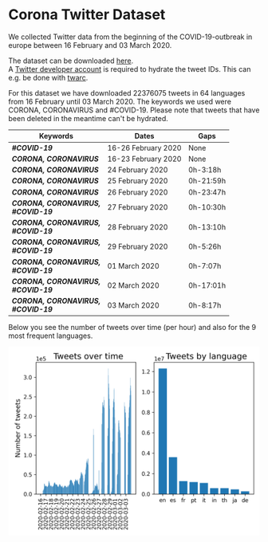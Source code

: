 # Corona Twitter Dataset 
We collected Twitter data from the beginning of the COVID-19-outbreak in europe between 16 February and 03 March 2020.

The dataset can be downloaded [here]().  
A [Twitter developer account](https://developer.twitter.com/en/apply-for-access "Click here if you want to apply for a 
developer account") is required to hydrate the tweet IDs. This can e.g. be done with 
[twarc](https://github.com/DocNow/twarc "Click here for the twarc documentation").

For this dataset we have downloaded 22376075 tweets in 64 languages from 16 February until 03 March 2020. 
The keywords we used were CORONA, CORONAVIRUS and #COVID-19. Please note that tweets that have been
deleted in the meantime can't be hydrated.




Keywords | Dates | Gaps
--- | --- | ---
***#COVID-19*** | 16-26 February 2020 | None
***CORONA, CORONAVIRUS*** | 16-23 February 2020 | None
***CORONA, CORONAVIRUS*** |24 February 2020 | 0h-3:18h
***CORONA, CORONAVIRUS*** |25 February 2020 | 0h-21:59h
***CORONA, CORONAVIRUS*** |26 February 2020 | 0h-23:47h
***CORONA, CORONAVIRUS,***<br>***#COVID-19*** | 27 February 2020 | 0h-10:30h
***CORONA, CORONAVIRUS,***<br>***#COVID-19*** | 28 February 2020 | 0h-13:10h
***CORONA, CORONAVIRUS,***<br>***#COVID-19*** | 29 February 2020 | 0h-5:26h
***CORONA, CORONAVIRUS,***<br>***#COVID-19*** | 01 March 2020 | 0h-7:07h
***CORONA, CORONAVIRUS,***<br>***#COVID-19*** | 02 March 2020 | 0h-17:01h
***CORONA, CORONAVIRUS,***<br>***#COVID-19*** | 03 March 2020 | 0h-8:17h

Below you see the number of tweets over time (per hour) and also for the 9 most frequent languages.

![Stats](tweets_stats.png "Number of tweets by language and over time")
